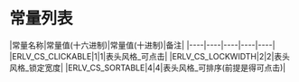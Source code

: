 # 常量列表
|常量名称|常量值(十六进制)|常量值(十进制)|备注|
|----|----|----|----|----|
|ERLV_CS_CLICKABLE|1|1|表头风格_可点击|
|ERLV_CS_LOCKWIDTH|2|2|表头风格_锁定宽度|
|ERLV_CS_SORTABLE|4|4|表头风格_可排序(前提是得可点击)|

